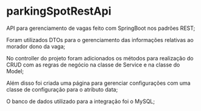 # parkingSpotRestApi

API para gerenciamento de vagas feito com SpringBoot nos padrões REST;

Foram utilizados DTOs para o gerenciamento das informações relativas ao morador dono da vaga;

No controller do projeto foram adicionados os métodos para realização do CRUD com as regras de negócio na classe de Service e na classe do Model;

Além disso foi criada uma página para gerenciar configurações com uma classe de configuração para o atributo data;

O banco de dados utilizado para a integração foi o MySQL;
